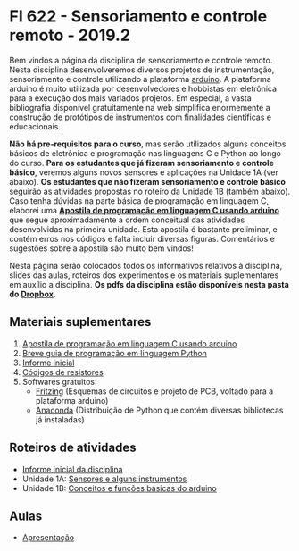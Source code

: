 # FI 622 - Sensoriamento e controle remoto - 2019.2

Bem vindos a página da disciplina de sensoriamento e controle remoto. Nesta disciplina desenvolveremos diversos projetos de instrumentação, sensoriamento e controle utilizando a plataforma [arduino](http://www.arduino.cc). A plataforma arduino é muito utilizada por desenvolvedores e hobbistas em eletrônica para a execução dos mais variados projetos. Em especial, a vasta bibliografia disponível gratuitamente na web simplifica enormemente a construção de protótipos de instrumentos com finalidades científicas e educacionais.

**Não há pre-requisitos para o curso**, mas serão utilizados alguns conceitos básicos de eletrônica e programação nas linguagens C e Python ao longo do curso. **Para os estudantes que já fizeram sensoriamento e controle básico**, veremos alguns novos sensores e aplicações na Unidade 1A (ver abaixo). **Os estudantes que não fizeram sensoriamento e controle básico** seguirão as atividades propostas no roteiro da Unidade 1B (também abaixo). Caso tenha dúvidas na parte básica de programação em linguagem C, elaborei uma [**Apostila de programação em linguagem C usando arduino**](https://www.dropbox.com/s/2mqbzzuk4vatjsf/01-Arduino_introduction.pdf?dl=0) que segue aproximadamente a ordem conceitual das atividades desenvolvidas na primeira unidade. Esta apostila é bastante preliminar, e contém erros nos códigos e falta incluir diversas figuras. Comentários e sugestões sobre a apostila são muito bem vindos!

Nesta página serão colocados todos os informativos relativos à disciplina, slides das aulas, roteiros dos experimentos e os materiais suplementares em auxílio a disciplina. **Os pdfs da disciplina estão disponíveis nesta pasta do [Dropbox](https://www.dropbox.com/sh/i5fqznnio7yd6jh/AACasPuDpO3omFa0XTaiRWKLa?dl=0).**

## Materiais suplementares

1. [Apostila de programação em linguagem C usando arduino](https://www.dropbox.com/s/2mqbzzuk4vatjsf/01-Arduino_introduction.pdf?dl=0)
2. [Breve guia de programação em linguagem Python](http://amamaral.github.io/blog/python_for_experimental_sciences_part_1.html)
1. [Informe inicial](https://www.dropbox.com/s/02c2r6mqtbz1t3g/informe_inicial.pdf?dl=0)
2. [Códigos de resistores](https://www.dropbox.com/s/7tp49dwx68755qn/resistores.pdf?dl=0)
3. Softwares gratuitos:
    * [Fritzing](http://www.fritzing.org) (Esquemas de circuitos e projeto de PCB, voltado para a plataforma arduino)
    * [Anaconda](http://www.anaconda.com) (Distribuição de Python que contém diversas bibliotecas já instaladas)

## Roteiros de atividades

- [Informe inicial da disciplina](https://www.dropbox.com/s/02c2r6mqtbz1t3g/informe_inicial.pdf?dl=0)
- Unidade 1A: [Sensores e alguns instrumentos](https://www.dropbox.com/s/os9harp7s4wrqei/Unidade_1A.pdf?dl=0)
- Unidade 1B: [Conceitos e funções básicas do arduino](https://www.dropbox.com/s/c2oqbwql5ygpro6/Unidade_1B.pdf?dl=0)

## Aulas

- [Apresentação](sensoriamento_remoto/aula_0.html)
